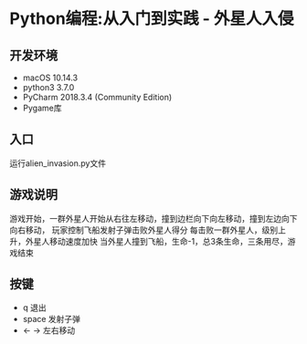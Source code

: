 # Python编程:从入门到实践 - 外星人入侵

## 开发环境
- macOS 10.14.3
- python3 3.7.0
- PyCharm 2018.3.4 (Community Edition)
- Pygame库

## 入口
运行alien_invasion.py文件

## 游戏说明
游戏开始，一群外星人开始从右往左移动，撞到边栏向下向左移动，撞到左边向下向右移动，
玩家控制飞船发射子弹击败外星人得分
每击败一群外星人，级别上升，外星人移动速度加快
当外星人撞到飞船，生命-1，总3条生命，三条用尽，游戏结束

## 按键
- q 退出
- space 发射子弹
- <- -> 左右移动

